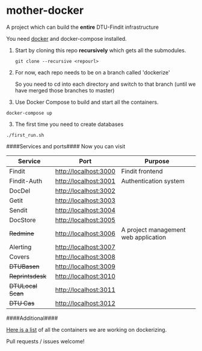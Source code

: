 # mother-docker
A project which can build the **entire** DTU-Findit infrastructure

You need [docker](https://www.docker.com) and docker-compose installed.


1. Start by cloning this repo **recursively** which gets all the submodules.

   `git clone --recursive <repourl>`

1. For now, each repo needs to be on a branch called 'dockerize'

   So you need to cd into each directory and switch to that branch (until we have merged those branches to master)

2. Use Docker Compose to build and start all the containers.

  `docker-compose up`

3. The first time you need to create databases
 
 `./first_run.sh`



####Services and ports####
Now you can visit

|Service | Port | Purpose |
|--------|------|---------|
|Findit  |      <http://localhost:3000> | Findit frontend|
|Findit-Auth |  <http://localhost:3001> | Authentication system |
|DocDel |       <http://localhost:3002> | |
|Getit |        <http://localhost:3003> | |
|Sendit  |      <http://localhost:3004> | |
|DocStore |     <http://localhost:3005> | |
|~~Redmine~~ |  <http://localhost:3006> | A project management web application |
|Alerting  |    <http://localhost:3007> | |
|Covers  |      <http://localhost:3008> | |
|~~DTUBasen~~ | <http://localhost:3009> | |
|~~Reprintsdesk~~  |    <http://localhost:3010> | |
|~~DTULocal Scan~~  |    <http://localhost:3011> | |
|~~DTU Cas~~  |    <http://localhost:3012> | |

####Additional####

[Here is a list](https://github.com/dtulibrary/mother-docker/issues/1) of all the containers we are working on dockerizing.

Pull requests / issues welcome!
